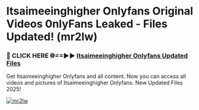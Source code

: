 # Itsaimeeinghigher Onlyfans Original Videos 0nlyFans Leaked - Files Updated! (mr2lw)

<h3>🔴 CLICK HERE 🌐==►► <a href="https://tinyurl.com/ehrbuxhb" rel="nofollow">Itsaimeeinghigher Onlyfans Updated Files</a></h3>

Get Itsaimeeinghigher Onlyfans and all content. Now you can access all videos and pictures of Itsaimeeinghigher Onlyfans. New Updated Files 2025!

[![mr2lw](https://i.imgur.com/lVYEuWS.gif)](https://tinyurl.com/ehrbuxhb)
